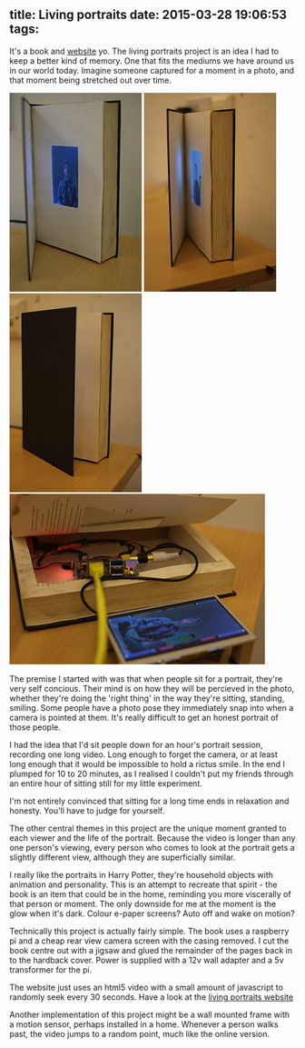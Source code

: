 title: Living portraits
date: 2015-03-28 19:06:53
tags:
---
It's a book and [website](http://living-portraits.tomchambers.me/) yo. The living portraits project is an idea I had to keep a better kind of memory. One that fits the mediums we have around us in our world today. Imagine someone captured for a moment in a photo, and that moment being stretched out over time.

![](/images/living-portrait-1.jpg)
![](/images/living-portrait-2.jpg)
![](/images/living-portrait-3.jpg)
![](/images/living-portrait-4.jpg)

The premise I started with was that when people sit for a portrait, they're very self concious. Their mind is on how they will be percieved in the photo, whether they're doing the 'right thing' in the way they're sitting, standing, smiling. Some people have a photo pose they immediately snap into when a camera is pointed at them. It's really difficult to get an honest portrait of those people.

I had the idea that I'd sit people down for an hour's portrait session, recording one long video. Long enough to forget the camera, or at least long enough that it would be impossible to hold a rictus smile. In the end I plumped for 10 to 20 minutes, as I realised I couldn't put my friends through an entire hour of sitting still for my little experiment.

I'm not entirely convinced that sitting for a long time ends in relaxation and honesty. You'll have to judge for yourself.

The other central themes in this project are the unique moment granted to each viewer and the life of the portrait. Because the video is longer than any one person's viewing, every person who comes to look at the portrait gets a slightly different view, although they are superficially similar.

I really like the portraits in Harry Potter, they're household objects with animation and personality. This is an attempt to recreate that spirit - the book is an item that could be in the home, reminding you more viscerally of that person or moment. The only downside for me at the moment is the glow when it's dark. Colour e-paper screens? Auto off and wake on motion?

Technically this project is actually fairly simple. The book uses a raspberry pi and a cheap rear view camera screen with the casing removed. I cut the book centre out with a jigsaw and glued the remainder of the pages back in to the hardback cover. Power is supplied with a 12v wall adapter and a 5v transformer for the pi.

The website just uses an html5 video with a small amount of javascript to randomly seek every 30 seconds. Have a look at the [living portraits website](http://living-portraits.tomchambers.me/)

Another implementation of this project might be a wall mounted frame with a motion sensor, perhaps installed in a home. Whenever a person walks past, the video jumps to a random point, much like the online version.